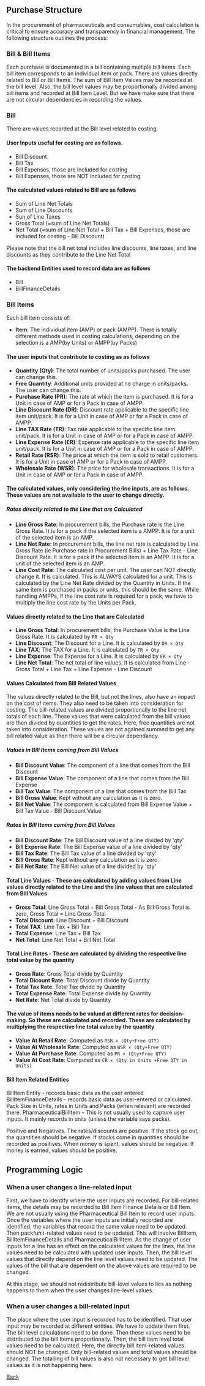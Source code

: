 ## Purchase Structure

In the procurement of pharmaceuticals and consumables, cost calculation is critical to ensure accuracy and transparency in financial management. The following structure outlines the process:

### Bill & Bill Items
Each purchase is documented in a bill containing multiple bill items. Each bill item corresponds to an individual item or pack. There are values directly related to Bill or Bill Items. The sum of Bill Item Values may be recorded at the bill level. Also, the bill level values may be proportionally divided among bill items and recorded at Bill Item Level. But we have make sure that there are not circular dependencies in recording the values. 

### Bill
There are values recorded at the Bill level related to costing.

#### User Inputs useful for costing are as follows.
* Bill Discount
* Bill Tax
* Bill Expenses, those are included for costing
* Bill Expenses, those are NOT included for costing

#### The calculated values related to Bill are as follows
* Sum of Line Net Totals
* Sum of Line Discounts
* Sun of Line Taxes
* Gross Total (=sum of Line Net Totals)
* Net Total (=sum of Line Net Total + Bill Tax + Bill Expenses, those are included for costing - Bill Discount)

Please note that the bill net total includes line discounts, line taxes, and line discounts as they contribute to the Line Net Total

#### The backend Entities used to record data are as follows
* Bill
* BillFinanceDetails 


### Bill Items
Each bill item consists of:
- **Item**: The individual item (AMP) or pack (AMPP). There is totally different methods used in costing calculations, depending on the selection is a AMP(by Units) or AMPP(by Packs)

#### The user inputs that contribute to costing as as follows
- **Quantity (Qty)**: The total number of units/packs purchased. The user can change this.
- **Free Quantity**: Additional units provided at no charge in units/packs. The user can change this.
- **Purchase Rate (PR)**: The rate at which the item is purchased. It is for a Unit in case of AMP or for a Pack in case of AMPP.
- **Line Discount Rate (DR)**: Discount rate applicable to the specific line item unit/pack.  It is for a Unit in case of AMP or for a Pack in case of AMPP.
- **Line TAX Rate (TR)**: Tax rate applicable to the specific line item unit/pack.  It is for a Unit in case of AMP or for a Pack in case of AMPP.
- **Line Expense Rate (ER)**: Expense rate applicable to the specific line item unit/pack.  It is for a Unit in case of AMP or for a Pack in case of AMPP.
- **Retail Rate (RSR)**: The price at which the item is sold to retail customers.  It is for a Unit in case of AMP or for a Pack in case of AMPP.
- **Wholesale Rate (WSR)**: The price for wholesale transactions.  It is for a Unit in case of AMP or for a Pack in case of AMPP.

#### The calculated values, only considering the line inputs, are as follows. These values are not available to the user to change directly.

##### Rates directly related to the Line that are Calculated 
- **Line Gross Rate**: In procurement bills, the Purchase rate is the Line Gross Rate. It is for a pack if the selected item is a AMPP. It is for a unit of the selected item is an AMP.
- **Line Net Rate**: In procurement bills, the line net rate is calculated by Line Gross Rate (ie Purchase rate in Procurement Bills) + Line Tax Rate - Line Discount Rate. It is for a pack if the selected item is an AMPP. It is for a unit of the selected item is an AMP.
- **Line Cost Rate**: The calculated cost per unit. The user can NOT directly change it. It is calculated. This is ALWAYS calculated for a unit. This is calculated by the Line Net Rate divided by the Quantity in Units. If the same item is purchased in packs or units, this should be the same. While handling AMPPs, if the line cost rate is required for a pack, we have to multiply the line cost rate by the Units per Pack.

#### Values directly related to the Line that are Calculated 
- **Line Gross Total**: In procurement bills, the Purchase Value is the Line Gross Rate. It is calculated by `PR × Qty`
- **Line Discount**: The Discount for a Line. It is calculated by `DR × Qty`
- **Line TAX**: The TAX for a Line. It is calculated by `TR × Qty`
- **Line Expense**: The Expense for a Line. It is calculated by `ER × Qty`
- **Line Net Total**: The net total of line values. It is calculated from Line Gross Total + Line Tax + Line Expense - Line Discount

#### Values Calculated from Bill Related Values
The values directly related to the Bill, but not the lines, also have an impact on the cost of items. They also need to be taken into consideration for costing. The bill-related values are divided proportionally to the line net totals of each line. These values that were calculated from the bill values are then divided by quantities to get the rates. Here, free quantities are not taken into consideration. These values are not agained summed to get any bill related value as then there will be a circular dependancy.

##### Values in Bill Items coming from Bill Values
- **Bill Discount Value**: The component of a line that comes from the Bill Discount
- **Bill Expense Value**: The component of a line that comes from the Bill Expense
- **Bill Tax Value**: The component of a line that comes from the Bill Tax
- **Bill Gross Value**: Kept without any calculation as it is zero.
- **Bill Net Value**: The component is calculated from Bill Expense Value + Bill Tax Value - Bill Discount Value

##### Rates in Bill Items coming from Bill Values
- **Bill Discount Rate**: The Bill Discount value of a line divided by 'qty'
- **Bill Expense Rate**: The Bill Expense value of a line divided by 'qty'
- **Bill Tax Rate**: The Bill Tax value of a line divided by 'qty'
- **Bill Gross Rate**: Kept without any calculation as it is zero.
- **Bill Net Rate**: The Bill Net value of a line divided by 'qty'

#### Total Line Values - These are calculated by adding values from Line values directly related to the Line and the line values that are calculated from Bill Values
- **Gross Total**: Line Gross Total + Bill Gross Total - As Bill Gross Total is zero, Gross Total = Line Gross Total
- **Total Discount**: Line Discount + Bill Discount
- **Total TAX**: Line Tax + Bill Tax
- **Total Expense**: Line Tax + Bill Tax
- **Net Total**: Line Net Total + Bill Net Total

#### Total Line Rates - These are calculated by dividing the respective line total value by the quantity
- **Gross Rate**: Gross Total divide by Quantity
- **Total Dicount Rate**: Total Discount divide by Quantity
- **Total Tax Rate**: Total Tax divide by Quantity
- **Total Expense Rate**: Total Expense divide by Quantity
- **Net Rate**: Net Total divide by Quantity

#### The value of items needs to be valued at different rates for decision-making. So these are calculated and recorded. These are calculated by multiplying the respective line total value by the quantity
- **Value At Retail Rate**: Computed as `RSR × (Qty+Free QTY)`
- **Value At Wholesale Rate**: Computed as `WSR × (Qty+Free QTY)`
- **Value At Purchase Rate**: Computed as `PR × (Qty+Free QTY)`
- **Value At Cost Rate**: Computed as `CR × (Qty in Units +Free QTY in Units)`

#### Bill Item Related Entities
BillItem Entity - records basic data as the user entered
BillItemFinanceDetails - records basic data as user-entered or calculated. Pack Size in Units, rates in Units and Packs (when relevant) are recorded there.
PharmaceuticalBillItem - This is not usually used to capture user inputs. It mainly records in units (unless the variable says packs). 

Positive and Negatives. The rates/discounts are positive. If the stock go out, the quantities should be negative. If stocks come in quantities should be recorded as positives. When money is spent, values should be negative. If money is earned, values should be positive.


## Programming Logic

### When a user changes a line-related input
First, we have to identify where the user inputs are recorded. For bill-related items, the details may be recorded to Bill Item Finance Details or Bill Item. We are not usually using the Pharmaceutical Bill Item to record user inputs. Once the variables where the user inputs are initially recorded are identified, the variables that record the same value need to be updated. Then pack/unit-related values need to be updated. This will involve BillItem, BillItemFinanceDetails and PharmaceuticalBillItem.
As the change of user inputs for a line has an effect on the calculated values for the lines, the line values need to be calculated with updated user inputs.
Then, the bill level values that directly depend on the line level values need to be updated.
The values of the bill that are dependent on the above values are required to be changed.

At this stage, we should not redistribute bill-level values to lies as nothing happens to them when the user changes line-level values.

### When a user changes a bill-related input
The place where the user input is recorded has to be identified. That user input may be recorded at different entities. We have to update them first.
The bill level calculations need to be done.
Then these values need to be distributed to the bill Items proportionally.
Then, the bill item level total values need to be calculated. Here, the directly bill item-related values should NOT be changed. Only bill-related values and total values should be changed. The totalling of bill values is also not necessary to get bill level values as it is not happening here.


[Back](https://github.com/hmislk/hmis/wiki/Pharmaceutical-Logistics)
